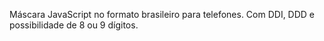 Máscara JavaScript no formato brasileiro para telefones. Com DDI, DDD e possibilidade de 8 ou 9 dígitos.